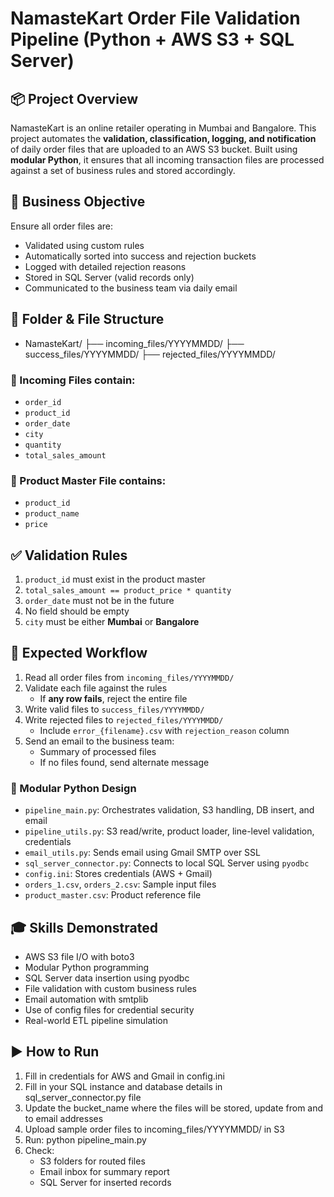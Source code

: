 # NamasteKart Order File Validation Pipeline (Python + AWS S3 + SQL Server)

## 📦 Project Overview

NamasteKart is an online retailer operating in Mumbai and Bangalore. This project automates the **validation, classification, logging, and notification** of daily order files that are uploaded to an AWS S3 bucket. Built using **modular Python**, it ensures that all incoming transaction files are processed against a set of business rules and stored accordingly.

## 🧭 Business Objective

Ensure all order files are:
- Validated using custom rules
- Automatically sorted into success and rejection buckets
- Logged with detailed rejection reasons
- Stored in SQL Server (valid records only)
- Communicated to the business team via daily email

## 📁 Folder & File Structure

- NamasteKart/
├── incoming_files/YYYYMMDD/
├── success_files/YYYYMMDD/
├── rejected_files/YYYYMMDD/

### 📄 Incoming Files contain:

- `order_id`
- `product_id`
- `order_date`
- `city`
- `quantity`
- `total_sales_amount`

### 📘 Product Master File contains:

- `product_id`
- `product_name`
- `price`

## ✅ Validation Rules

1. `product_id` must exist in the product master  
2. `total_sales_amount == product_price * quantity`  
3. `order_date` must not be in the future  
4. No field should be empty  
5. `city` must be either **Mumbai** or **Bangalore**

## 🚀 Expected Workflow

1. Read all order files from `incoming_files/YYYYMMDD/`  
2. Validate each file against the rules  
   - If **any row fails**, reject the entire file  
3. Write valid files to `success_files/YYYYMMDD/`  
4. Write rejected files to `rejected_files/YYYYMMDD/`  
   - Include `error_{filename}.csv` with `rejection_reason` column  
5. Send an email to the business team:
   - Summary of processed files
   - If no files found, send alternate message

### 🧱 Modular Python Design

- `pipeline_main.py`: Orchestrates validation, S3 handling, DB insert, and email
- `pipeline_utils.py`: S3 read/write, product loader, line-level validation, credentials
- `email_utils.py`: Sends email using Gmail SMTP over SSL
- `sql_server_connector.py`: Connects to local SQL Server using `pyodbc`
- `config.ini`: Stores credentials (AWS + Gmail)
- `orders_1.csv`, `orders_2.csv`: Sample input files
- `product_master.csv`: Product reference file

## 🎓 Skills Demonstrated

- AWS S3 file I/O with boto3
- Modular Python programming
- SQL Server data insertion using pyodbc
- File validation with custom business rules
- Email automation with smtplib
- Use of config files for credential security
- Real-world ETL pipeline simulation

## ▶️ How to Run

1. Fill in credentials for AWS and Gmail in config.ini
2. Fill in your SQL instance and database details in sql_server_connector.py file
3. Update the bucket_name where the files will be stored, update from and to email addresses
4. Upload sample order files to incoming_files/YYYYMMDD/ in S3
5. Run: python pipeline_main.py
6. Check:
    - S3 folders for routed files
    - Email inbox for summary report
    - SQL Server for inserted records
